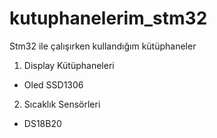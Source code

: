 # kutuphanelerim_stm32
Stm32 ile çalışırken kullandığım kütüphaneler
1. Display Kütüphaneleri
- Oled SSD1306
2. Sıcaklık Sensörleri
- DS18B20 
